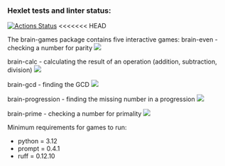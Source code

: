 ### Hexlet tests and linter status:
[![Actions Status](https://github.com/buna-p/python-project-49/actions/workflows/hexlet-check.yml/badge.svg)](https://github.com/buna-p/python-project-49/actions)
<<<<<<< HEAD

The brain-games package contains five interactive games:
brain-even - checking a number for parity
<a href="https://asciinema.org/a/7qXlDI27PUkv4hTXRK4UfqVVa" target="_blank"><img src="https://asciinema.org/a/7qXlDI27PUkv4hTXRK4UfqVVa.svg" /></a>

brain-calc - calculating the result of an operation (addition, subtraction, division)
<a href="https://asciinema.org/a/NC5kaVDUGKOAimcOnOt90yzzX" target="_blank"><img src="https://asciinema.org/a/NC5kaVDUGKOAimcOnOt90yzzX.svg" /></a>

brain-gcd - finding the GCD
<a href="https://asciinema.org/a/IOefNJui0wTEZJlqUUEBFTJsa" target="_blank"><img src="https://asciinema.org/a/IOefNJui0wTEZJlqUUEBFTJsa.svg" /></a>

brain-progression - finding the missing number in a progression
<a href="https://asciinema.org/a/IFn7I2nlUPeI8dz4QMc23re1O" target="_blank"><img src="https://asciinema.org/a/IFn7I2nlUPeI8dz4QMc23re1O.svg" /></a>

brain-prime - checking a number for primality
<a href="https://asciinema.org/a/K8xF7ZrEKDisqMn35GRtPUhzN" target="_blank"><img src="https://asciinema.org/a/K8xF7ZrEKDisqMn35GRtPUhzN.svg" /></a>

Minimum requirements for games to run:
- python = 3.12
- prompt = 0.4.1
- ruff = 0.12.10
